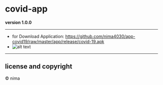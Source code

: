 # covid-app

**version 1.0.0**

---
- for Download Application: https://github.com/nima4030/app-covid19/raw/master/app/release/covid-19.apk 
- ![alt text](https://github.com/nima4030/covid19_app/blob/art/Screenshot_20211212-053011.png?raw=true)
---
## license and copyright
© nima

